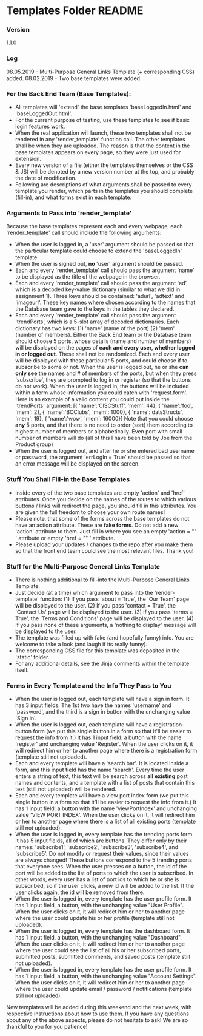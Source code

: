 ﻿# Templates Folder README
### Version
1.1.0
### Log
08.05.2019 - Multi-Purpose General Links Template (+ corresponding CSS) added.
08.02.2019 - Two base templates were added.
### For the Back End Team (Base Templates):
 - All templates will 'extend' the base templates 'baseLoggedIn.html' and 'baseLoggedOut.html'.
 - For the current purpose of testing, use these templates to see if basic login features work.
 - When the real application will launch, these two templates shall not be rendered in any 'render_template' function call. The other templates shall be when they are uploaded. The reason is that the content in the base templates appears on every page, so they were just used for extension.
 - Every new version of a file (either the templates themselves or the CSS & JS) will be denoted by a new version number at the top, and probably the date of modification.
 - Following are descriptions of what arguments shall be passed to every template you render, which parts in the templates you should complete (fill-in), and what forms exist in each template:
 
### Arguments to Pass into 'render_template'

Because the base templates represent each and every webpage, each 'render_template' call should include the following arguments:
- When the user is logged in, a 'user' argument should be passed so that the particular template could choose to extend the 'baseLoggedIn' template
- When the user is signed out, **no** 'user' argument should be passed.
- Each and every 'render_template' call should pass the argument 'name' to be displayed as the title of the webpage in the browser.
- Each and every 'render_template' call should pass the argument 'ad', which is a decoded key-value dictionary (similar to what we did in assignment 1). Three keys should be contained: 'adurl', 'adtext' and 'imageurl'. These key names where chosen according to the names that the Database team gave to the keys in the tables they declared.
- Each and every 'render_template' call should pass the argument 'trendPorts', which is a 5-slot array of decoded dictionaries. Each dictionary has two keys: (1) 'name' (name of the port) (2) 'mem' (number of members). Either the Back End team or the Database team should choose 5 ports, whose details (name and number of members) will be displayed on the pages of **each and every user, whether logged in or logged out**. These shall not be randomized. Each and every user will be displayed with these particular 5 ports, and could choose if to subscribe to some or not. When the user is logged out, he or she **can only see** the names and # of members of the ports, but when they press 'subscribe', they are prompted to log in or register (so that the buttons do not work). When the user is logged in, the buttons will be included within a form whose information you could catch with 'request.form'. Here is an example of a valid content you could put inside the 'trendPorts' argument: 
[{ 'name':'CISCStuff', 'mem': 44}, { 'name':'foo', 'mem': 2}, { 'name':'BCClubs', 'mem': 1000}, { 'name':'datsStructs', 'mem': 19}, { 'name':'wow', 'mem': 16000}]
Note that you could choose **any** 5 ports, and that there is no need to order (sort) them according to highest number of members or alphabetically. Even port with small number of members will do (all of this I have been told by Joe from the Product group)
- When the user is logged out, and after he or she entered bad username or password, the argument 'errLogIn = True' should be passed so that an error message will be displayed on the screen.

### Stuff You Shall Fill-in the Base Templates
- Inside every of the two base templates are empty 'action' and 'href' attributes. Once you decide on the names of the routes to which various buttons / links will redirect the page, you should fill in this attributes. You are given the full freedom to choose your own route names! 
- Please note, that some of the forms across the base templates do not have an action attribute. These are **fake forms**. Do not add a new 'action' attribute to them. Just fill in where you see an empty 'action = "" ' attribute or empty 'href = "" ' attribute.
- Please upload your updates / changes to the repo after you make them so that the front end team could see the most relevant files. Thank you!

### Stuff for the Multi-Purpose General Links Template
- There is nothing additional to fill-into the Multi-Purpose General Links Template.
- Just decide (at a time) which argument to pass into the 'render-template' function:
  (1) If you pass 'about = True', the 'Our Team' page will be displayed to the user.
  (2) If you pass 'contact = True', the 'Contact Us' page will be displayed to the user.
  (3) If you pass 'terms = True', the 'Terms and Conditions' page will be displayed to the user.
  (4) If you pass none of these arguments, a 'nothing to display' message will be displayed to the user.
- The template was filled up with fake (and hopefully funny) info. You are welcome to take a look (and laugh if its really funny).
- The corresponding CSS file for this template was deposited in the 'static' folder.
- For any additional details, see the Jinja comments within the template itself.

### Forms in Every Template and the Info They Pass to You
- When the user is logged out, each template will have a sign in form. It has 3 input fields. The 1st two have the names 'username' and 'password', and the third is a sign in button with the unchanging value 'Sign in'.
- When the user is logged out, each template will have a registration-button form (we put this single button in a form so that it'll be easier to request the info from it.) It has 1 input field: a button with the name 'register' and unchanging value 'Register'. When the user clicks on it, it will redirect him or her to another page where there is a registration form (template still not uploaded).
- Each and every template will have a 'search bar'. It is located inside a form, and this input field has the name 'search'. Every time the user enters a string of text, this text will be search across **all existing** post names and contents, and a template with a list of posts that contain this text (still not uploaded) will be rendered.
- Each and every template will have a view port index form (we put this single button in a form so that it'll be easier to request the info from it.) It has 1 input field: a button with the name 'viewPortIndex' and unchanging value 'VIEW PORT INDEX'. When the user clicks on it, it will redirect him or her to another page where there is a list of all existing ports (template still not uploaded).
- When the user is logged in, every template has the trending ports form. It has 5 input fields, all of which are buttons. They differ only by their names: 'subscribe1', 'subscribe2', 'subscribe3', 'subscribe4', and 'subscribe5'. Do not modify or request their values, since their values are always changed! These buttons correspond to the 5 trending ports that everyone sees. When the user presses on a button, the id of the port will be added to the list of ports to which the user is subscribed. In other words, every user has a list of port ids to which he or she is subscribed, so if the user clicks, a new id will be added to the list. If the user clicks again, the id will be removed from there.
- When the user is logged in, every template has the user profile form. It has 1 input field, a button, with the unchanging value "User Profile". When the user clicks on it, it will redirect him or her to another page where the user could update his or her profile (template still not uploaded).
- When the user is logged in, every template has the dashboard form. It has 1 input field, a button, with the unchanging value "Dashboard". When the user clicks on it, it will redirect him or her to another page where the user could see the list of all his or her subscribed ports, submitted posts, submitted comments, and saved posts (template still not uploaded).
- When the user is logged in, every template has the user profile form. It has 1 input field, a button, with the unchanging value "Account Settings". When the user clicks on it, it will redirect him or her to another page where the user could update email / password / notifications (template still not uploaded).

New templates will be added during this weekend and the next week, with respective instructions about how to use them. If you have any questions about any of the above aspects, please do not hesitate to ask!
We are so thankful to you for you patience!
